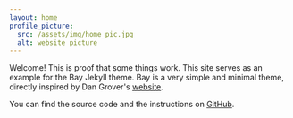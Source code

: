 ```yaml
---
layout: home
profile_picture:
  src: /assets/img/home_pic.jpg
  alt: website picture
---
```


<p>
  Welcome! This is proof that some things work. This site serves as an example for the Bay Jekyll theme. Bay is a very simple and minimal theme, directly inspired by Dan Grover's <a href="http://dangrover.com">website</a>.
</p>

<p>
  You can find the source code and the instructions on <a href="https://github.com/eliottvincent/bay">GitHub</a>.
</p>
